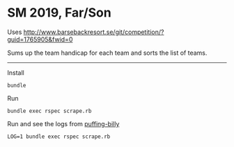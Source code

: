 # SM 2019, Far/Son

Uses http://www.barsebackresort.se/git/competition/?guid=1765905&fwid=0

Sums up the team handicap for each team and sorts the list of teams.

---

Install

    bundle

Run

    bundle exec rspec scrape.rb

Run and see the logs from [puffing-billy]

    LOG=1 bundle exec rspec scrape.rb

[puffing-billy]: https://github.com/oesmith/puffing-billy

